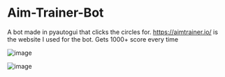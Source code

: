 # Aim-Trainer-Bot
A bot made in pyautogui that clicks the circles for. https://aimtrainer.io/ is the website I used for the bot.
Gets 1000+ score every time

![image](https://github.com/RayHyper/Aim-Trainer-Bot/assets/74573089/a15d4227-d18a-4e72-94d3-5c4f324aa054)

![image](https://github.com/RayHyper/Aim-Trainer-Bot/assets/74573089/202205a3-c468-4398-9630-990d86947924)
